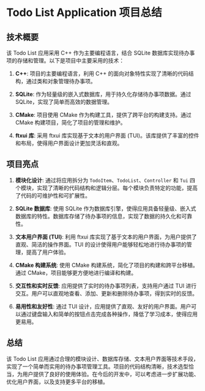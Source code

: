 # Todo List Application 项目总结

## 技术概要

该 Todo List 应用采用 C++ 作为主要编程语言，结合 SQLite 数据库实现待办事项的存储和管理。以下是项目中主要采用的技术：

1. **C++**: 项目的主要编程语言，利用 C++ 的面向对象特性实现了清晰的代码结构，通过类和对象管理待办事项。

2. **SQLite**: 作为轻量级的嵌入式数据库，用于持久化存储待办事项数据。通过 SQLite，实现了简单而高效的数据管理。

3. **CMake**: 项目使用 CMake 作为构建工具，提供了跨平台的构建支持。通过 CMake 构建项目，简化了项目的管理和维护。

4. **ftxui 库**: 采用 ftxui 库实现基于文本的用户界面 (TUI)。该库提供了丰富的控件和布局，使得用户界面设计更加灵活和直观。

## 项目亮点

1. **模块化设计**: 通过将应用拆分为 `TodoItem`、`TodoList`、`Controller` 和 `Tui` 四个模块，实现了清晰的代码结构和逻辑分层。每个模块负责特定的功能，提高了代码的可维护性和可扩展性。

2. **SQLite 数据库**: 使用 SQLite 作为数据库引擎，使得应用具备轻量级、嵌入式数据库的特性。数据库存储了待办事项的信息，实现了数据的持久化和可靠性。

3. **文本用户界面 (TUI)**: 利用 ftxui 库实现了基于文本的用户界面，为用户提供了直观、简洁的操作界面。TUI 的设计使得用户能够轻松地进行待办事项的管理，提高了用户体验。

4. **CMake 构建系统**: 使用 CMake 构建系统，简化了项目的构建和跨平台移植。通过 CMake，项目能够更方便地进行编译和构建。

5. **交互性和实时反馈**: 应用提供了实时的待办事项列表，支持用户通过 TUI 进行交互。用户可以直观地查看、添加、更新和删除待办事项，得到实时的反馈。

6. **易用性和友好性**: 通过 TUI 设计，应用提供了直观、友好的用户界面。用户可以通过键盘输入和简单的按钮点击完成各种操作，降低了学习成本，使得应用更易用。

## 总结

该 Todo List 应用通过合理的模块设计、数据库存储、文本用户界面等技术手段，实现了一个简单而实用的待办事项管理工具。项目的代码结构清晰，技术选型恰当，为用户提供了良好的使用体验。在今后的开发中，可以考虑进一步扩展功能、优化用户界面，以及支持更多平台的移植。

